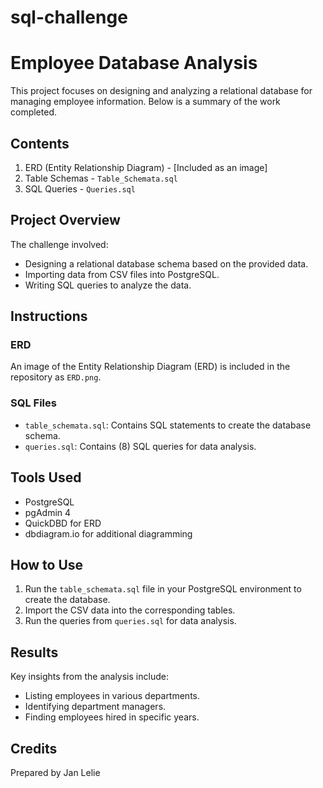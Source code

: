 # sql-challenge
 # Employee Database Analysis

This project focuses on designing and analyzing a relational database for managing employee information. Below is a summary of the work completed.

## **Contents**
1. ERD (Entity Relationship Diagram) - [Included as an image]
2. Table Schemas - `Table_Schemata.sql`
3. SQL Queries - `Queries.sql`

## **Project Overview**
The challenge involved:
- Designing a relational database schema based on the provided data.
- Importing data from CSV files into PostgreSQL.
- Writing SQL queries to analyze the data.

## **Instructions**
### **ERD**
An image of the Entity Relationship Diagram (ERD) is included in the repository as `ERD.png`.

### **SQL Files**
- `table_schemata.sql`: Contains SQL statements to create the database schema.
- `queries.sql`: Contains (8) SQL queries for data analysis.

## **Tools Used**
- PostgreSQL
- pgAdmin 4
- QuickDBD for ERD
- dbdiagram.io for additional diagramming

## **How to Use**
1. Run the `table_schemata.sql` file in your PostgreSQL environment to create the database.
2. Import the CSV data into the corresponding tables.
3. Run the queries from `queries.sql` for data analysis.

## **Results**
Key insights from the analysis include:
- Listing employees in various departments.
- Identifying department managers.
- Finding employees hired in specific years.

## **Credits**
Prepared by Jan Lelie
